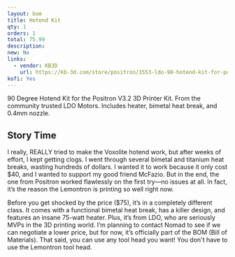 ```yaml
---
layout: bom
title: Hotend Kit
qty: 1
orders: 1
total: 75.99
description: 
new: No
links: 
  - vendor: KB3D
    url: https://kb-3d.com/store/positron/1553-ldo-90-hotend-kit-for-positron-v32-3d-printer-1725633746505.html
kofi: Yes
---
```


90 Degree Hotend Kit for the Positron V3.2 3D Printer Kit. From the community trusted LDO Motors. Includes heater,
bimetal heat break, and 0.4mm nozzle.

## Story Time

I really, REALLY tried to make the Voxolite hotend work, but after weeks of effort, I kept getting clogs. I
went through several bimetal and titanium heat breaks, wasting hundreds of dollars. I wanted it to work because it only
cost $40, and I wanted to support my good friend McFazio. But in the end, the one from Positron worked flawlessly on the
first try—no issues at all. In fact, it’s the reason the Lemontron is printing so well right now.

Before you get shocked by the price ($75), it’s in a completely different class. It comes with a functional bimetal heat
break, has a killer design, and features an insane 75-watt heater. Plus, it’s from LDO, who are seriously MVPs in the 3D
printing world. I’m planning to contact Nomad to see if we can negotiate a lower price, but for now, it’s officially
part of the BOM (Bill of Materials). That said, you can use any tool head you want! You don't have to use the Lemontron
tool head.
